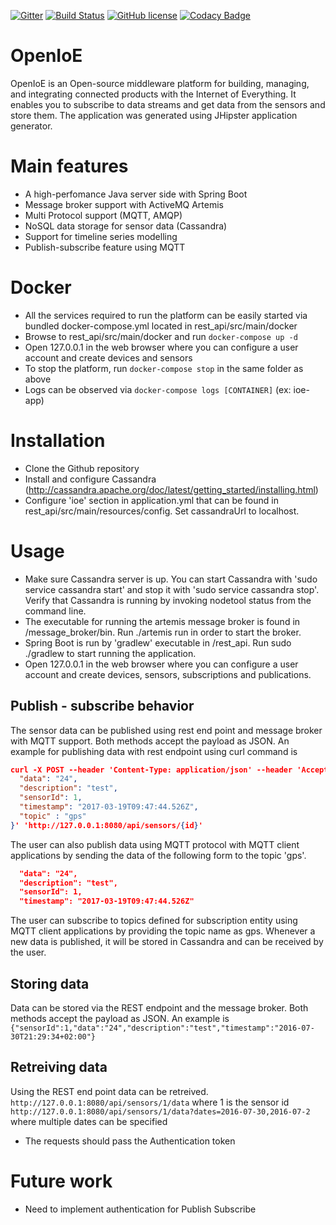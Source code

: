 [![Gitter](https://img.shields.io/gitter/room/nwjs/nw.js.svg)](https://gitter.im/cloudlibz/cloudlibz)
[![Build Status](https://travis-ci.org/scorelab/OpenIoE.svg?branch=master)](https://travis-ci.org/scorelab/OpenIoE)
[![GitHub license](https://img.shields.io/badge/License-Apache%202.0-blue.svg)](https://raw.githubusercontent.com/scorelab/OpenIoE/master/LICENSE)
[![Codacy Badge](https://api.codacy.com/project/badge/Grade/52edea34ff8943768a8c5a62728f73a7)](https://www.codacy.com/app/hcktheheaven/clocal-gcp?utm_source=github.com&amp;utm_medium=referral&amp;utm_content=hcktheheaven/clocal-gcp&amp;utm_campaign=Badge_Grade)

# OpenIoE
OpenIoE is an Open-source middleware platform for building, managing, and integrating connected products with the Internet of Everything. It enables you to subscribe to data streams and get data from the sensors and store them. The application was generated using JHipster application generator. 

# Main features
 - A high-perfomance Java server side with Spring Boot
 - Message broker support with ActiveMQ Artemis
 - Multi Protocol support (MQTT, AMQP)
 - NoSQL data storage for sensor data (Cassandra)
 - Support for timeline series modelling
 - Publish-subscribe feature using MQTT

# Docker
 - All the services required to run the platform can be easily started via bundled docker-compose.yml located in rest_api/src/main/docker
 - Browse to rest_api/src/main/docker and run `docker-compose up -d`
 - Open 127.0.0.1 in the web browser where you can configure a user account and create devices and sensors
 - To stop the platform, run `docker-compose stop` in the same folder as above
 - Logs can be observed via `docker-compose logs [CONTAINER]` (ex: ioe-app)

# Installation
 - Clone the Github repository
 - Install and configure Cassandra (http://cassandra.apache.org/doc/latest/getting_started/installing.html)
 - Configure 'ioe' section in application.yml that can be found in rest_api/src/main/resources/config. Set cassandraUrl to localhost.

# Usage
 - Make sure Cassandra server is up. You can start Cassandra with 'sudo service cassandra start' and stop it with 'sudo service cassandra stop'. Verify that Cassandra is running by invoking nodetool status from the command line.
 - The executable for running the artemis message broker is found in /message_broker/bin. Run ./artemis run in order to start the broker.
 - Spring Boot is run by 'gradlew' executable in /rest_api. Run sudo ./gradlew to start running the application.
 - Open 127.0.0.1 in the web browser where you can configure a user account and create devices, sensors, subscriptions and publications.
 
## Publish - subscribe behavior

The sensor data can be published using rest end point and message broker with MQTT support. Both methods accept the payload as JSON. An example for publishing data with rest endpoint using curl command is 
```json
curl -X POST --header 'Content-Type: application/json' --header 'Accept: application/json' --header 'Authorization: Bearer <access_token>' -d '{
  "data": "24",
  "description": "test",
  "sensorId": 1,
  "timestamp": "2017-03-19T09:47:44.526Z",
  "topic" : "gps"
}' 'http://127.0.0.1:8080/api/sensors/{id}'
```
The user can also publish data using MQTT protocol with MQTT client applications by sending the data of the following form to the topic 'gps'.
```json
  "data": "24",
  "description": "test",
  "sensorId": 1,
  "timestamp": "2017-03-19T09:47:44.526Z"
```
The user can subscribe to topics defined for subscription entity using MQTT client applications by providing the topic name as gps. Whenever a new data is published, it will be stored in Cassandra and can be received by the user.

## Storing data
Data can be stored via the REST endpoint and the message broker. Both methods accept the payload as JSON.
An example is 
`{"sensorId":1,"data":"24","description":"test","timestamp":"2016-07-30T21:29:34+02:00"}`

## Retreiving data
Using the REST end point data can be retreived.
`http://127.0.0.1:8080/api/sensors/1/data` where 1 is the sensor id
`http://127.0.0.1:8080/api/sensors/1/data?dates=2016-07-30,2016-07-2` where multiple dates can be specified

*  The requests should pass the Authentication token

# Future work
 - Need to implement authentication for Publish Subscribe
